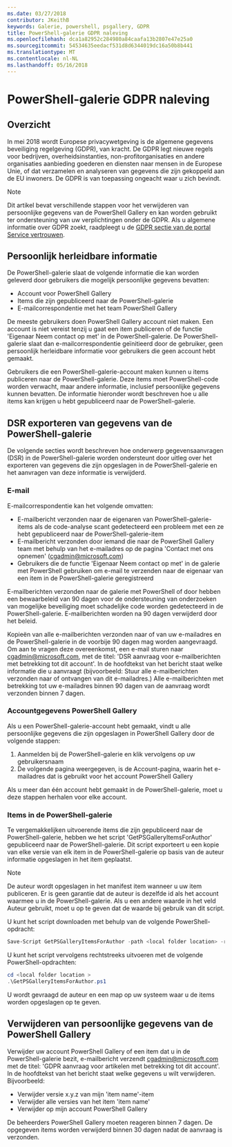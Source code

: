 ```yaml
---
ms.date: 03/27/2018
contributor: JKeithB
keywords: Galerie, powershell, psgallery, GDPR
title: PowerShell-galerie GDPR naleving
ms.openlocfilehash: dca1a82952c284980a84caafa13b2807e47e25a0
ms.sourcegitcommit: 54534635eedacf531d8d6344019dc16a50b8b441
ms.translationtype: MT
ms.contentlocale: nl-NL
ms.lasthandoff: 05/16/2018
---
```

# <a name="powershell-gallery-gdpr-compliance"></a>PowerShell-galerie GDPR naleving

## <a name="overview"></a>Overzicht

In mei 2018 wordt Europese privacywetgeving is de algemene gegevens beveiliging regelgeving (GDPR), van kracht.
De GDPR legt nieuwe regels voor bedrijven, overheidsinstanties, non-profitorganisaties en andere organisaties aanbieding goederen en diensten naar mensen in de Europese Unie, of dat verzamelen en analyseren van gegevens die zijn gekoppeld aan de EU inwoners.
De GDPR is van toepassing ongeacht waar u zich bevindt.

> [!NOTE]
> Dit artikel bevat verschillende stappen voor het verwijderen van persoonlijke gegevens van de PowerShell Gallery en kan worden gebruikt ter ondersteuning van uw verplichtingen onder de GDPR. Als u algemene informatie over GDPR zoekt, raadpleegt u de [GDPR sectie van de portal Service vertrouwen](https://servicetrust.microsoft.com/ViewPage/GDPRGetStarted).

## <a name="personally-identifiable-data"></a>Persoonlijk herleidbare informatie

De PowerShell-galerie slaat de volgende informatie die kan worden geleverd door gebruikers die mogelijk persoonlijke gegevens bevatten:

* Account voor PowerShell Gallery
* Items die zijn gepubliceerd naar de PowerShell-galerie
* E-mailcorrespondentie met het team PowerShell Gallery

De meeste gebruikers doen PowerShell Gallery account niet maken.
Een account is niet vereist tenzij u gaat een item publiceren of de functie 'Eigenaar Neem contact op met' in de PowerShell-galerie.
De PowerShell-galerie slaat dan e-mailcorrespondentie geïnitieerd door de gebruiker, geen persoonlijk herleidbare informatie voor gebruikers die geen account hebt gemaakt.

Gebruikers die een PowerShell-galerie-account maken kunnen u items publiceren naar de PowerShell-galerie.
Deze items moet PowerShell-code worden verwacht, maar andere informatie, inclusief persoonlijke gegevens kunnen bevatten.
De informatie hieronder wordt beschreven hoe u alle items kan krijgen u hebt gepubliceerd naar de PowerShell-galerie.

## <a name="dsr-export-of-powershell-gallery-data"></a>DSR exporteren van gegevens van de PowerShell-galerie

De volgende secties wordt beschreven hoe onderwerp gegevensaanvragen (DSR) in de PowerShell-galerie worden ondersteunt door uitleg over het exporteren van gegevens die zijn opgeslagen in de PowerShell-galerie en het aanvragen van deze informatie is verwijderd.

### <a name="email"></a>E-mail

E-mailcorrespondentie kan het volgende omvatten:

* E-mailbericht verzonden naar de eigenaren van PowerShell-galerie-items als de code-analyse scant gedetecteerd een probleem met een ze hebt gepubliceerd naar de PowerShell-galerie-item
* E-mailbericht verzonden door iemand die naar de PowerShell Gallery team met behulp van het e-mailadres op de pagina 'Contact met ons opnemen' (cgadmin@microsoft.com)
* Gebruikers die de functie 'Eigenaar Neem contact op met' in de galerie met PowerShell gebruiken om e-mail te verzenden naar de eigenaar van een item in de PowerShell-galerie geregistreerd

E-mailberichten verzonden naar de galerie met PowerShell of door hebben een bewaarbeleid van 90 dagen voor de ondersteuning van onderzoeken van mogelijke beveiliging moet schadelijke code worden gedetecteerd in de PowerShell-galerie.
E-mailberichten worden na 90 dagen verwijderd door het beleid.

Kopieën van alle e-mailberichten verzonden naar of van uw e-mailadres en de PowerShell-galerie in de voorbije 90 dagen mag worden aangevraagd.
Om aan te vragen deze overeenkomst, een e-mail sturen naar cgadmin@microsoft.com, met de titel: 'DSR aanvraag voor e-mailberichten met betrekking tot dit account'.
In de hoofdtekst van het bericht staat welke informatie die u aanvraagt (bijvoorbeeld: Stuur alle e-mailberichten verzonden naar of ontvangen van dit e-mailadres.) Alle e-mailberichten met betrekking tot uw e-mailadres binnen 90 dagen van de aanvraag wordt verzonden binnen 7 dagen.

### <a name="powershell-gallery-account-information"></a>Accountgegevens PowerShell Gallery

Als u een PowerShell-galerie-account hebt gemaakt, vindt u alle persoonlijke gegevens die zijn opgeslagen in PowerShell Gallery door de volgende stappen:

1. Aanmelden bij de PowerShell-galerie en klik vervolgens op uw gebruikersnaam
2. De volgende pagina weergegeven, is de Account-pagina, waarin het e-mailadres dat is gebruikt voor het account PowerShell Gallery

Als u meer dan één account hebt gemaakt in de PowerShell-galerie, moet u deze stappen herhalen voor elke account.

### <a name="items-in-the-powershell-gallery"></a>Items in de PowerShell-galerie

Te vergemakkelijken uitvoerende items die zijn gepubliceerd naar de PowerShell-galerie, hebben we het script 'GetPSGalleryItemsForAuthor' gepubliceerd naar de PowerShell-galerie.
Dit script exporteert u een kopie van elke versie van elk item in de PowerShell-galerie op basis van de auteur informatie opgeslagen in het item geplaatst.

> [!NOTE]
> De auteur wordt opgeslagen in het manifest item wanneer u uw item publiceren.
> Er is geen garantie dat de auteur is dezelfde id als het account waarmee u in de PowerShell-galerie.
> Als u een andere waarde in het veld Auteur gebruikt, moet u op te geven dat de waarde bij gebruik van dit script.

U kunt het script downloaden met behulp van de volgende PowerShell-opdracht:

```powershell
Save-Script GetPSGalleryItemsForAuthor -path <local folder location> -repository psgallery
```

U kunt het script vervolgens rechtstreeks uitvoeren met de volgende PowerShell-opdrachten:

```powershell
cd <local folder location >
.\GetPSGalleryItemsForAuthor.ps1
```

U wordt gevraagd de auteur en een map op uw systeem waar u de items worden opgeslagen op te geven.

## <a name="deleting-personal-data-from-the-powershell-gallery"></a>Verwijderen van persoonlijke gegevens van de PowerShell Gallery

Verwijder uw account PowerShell Gallery of een item dat u in de PowerShell-galerie bezit, e-mailbericht verzendt cgadmin@microsoft.com met de titel: 'GDPR aanvraag voor artikelen met betrekking tot dit account'.
In de hoofdtekst van het bericht staat welke gegevens u wilt verwijderen. Bijvoorbeeld:

* Verwijder versie x.y.z van mijn 'item name'-item
* Verwijder alle versies van het item 'item name'
* Verwijder op mijn account PowerShell Gallery

De beheerders PowerShell Gallery moeten reageren binnen 7 dagen.
De opgegeven items worden verwijderd binnen 30 dagen nadat de aanvraag is verzonden.
